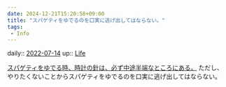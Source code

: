 ```yaml
---
date: 2024-12-21T15:20:58+09:00
title: "スパゲティをゆでるのを口実に逃げ出してはならない。"
tags:
 - Info
---
```


daily:: [2022-07-14](Daily_Note/2022-07-14.md)
up:: [Life](../Bar/Novel/Chaos/Life.md)

[スパゲティをゆでる時、時計の針は、必ず中途半端なところにある。](スパゲティをゆでる時、時計の針は、必ず中途半端なところにある。.md)
ただし、やりたくないことからスパゲティをゆでるのを口実に逃げ出してはならない。